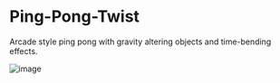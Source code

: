 # Ping-Pong-Twist
Arcade style ping pong with gravity altering objects and time-bending effects.

![image](https://user-images.githubusercontent.com/84584430/201491627-bf508bf1-4b44-4a33-9ee6-8f392a98f0ac.png)
